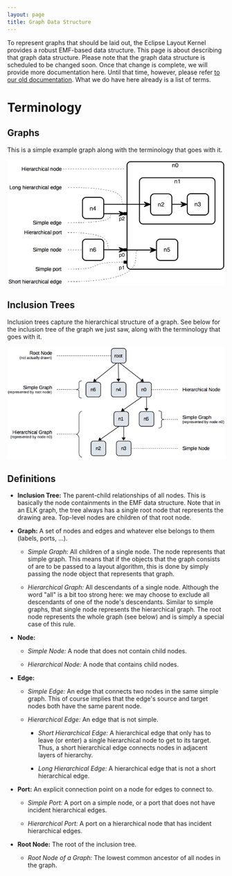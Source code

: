 ```yaml
---
layout: page
title: Graph Data Structure
---
```

To represent graphs that should be laid out, the Eclipse Layout Kernel provides a robust EMF-based data structure. This page is about describing that graph data structure. Please note that the graph data structure is scheduled to be changed soon. Once that change is complete, we will provide more documentation here. Until that time, however, please refer [to our old documentation](http://rtsys.informatik.uni-kiel.de/confluence/x/U4EN). What we do have here already is a list of terms.

# Terminology

## Graphs

This is a simple example graph along with the terminology that goes with it.

![Terminology relating to graphs.](graphics/graph_graph.png)


## Inclusion Trees

Inclusion trees capture the hierarchical structure of a graph. See below for the inclusion tree of the graph we just saw, along with the terminology that goes with it.

![Terminology relating to the inclusion tree.](graphics/graph_inclusionTree.png)


## Definitions

* **Inclusion Tree:** The parent-child relationships of all nodes. This is basically the node containments in the EMF data structure. Note that in an ELK graph, the tree always has a single root node that represents the drawing area. Top-level nodes are children of that root node.

* **Graph:** A set of nodes and edges and whatever else belongs to them (labels, ports, ...).

    * *Simple Graph:* All children of a single node. The node represents that simple graph. This means that if the objects that the graph consists of are to be passed to a layout algorithm, this is done by simply passing the node object that represents that graph.

    * *Hierarchical Graph:* All descendants of a single node. Although the word "all" is a bit too strong here: we may choose to exclude all descendants of one of the node's descendants. Similar to simple graphs, that single node represents the hierarchical graph. The root node represents the whole graph (see below) and is simply a special case of this rule.

* **Node:**

    * *Simple Node:* A node that does not contain child nodes.

    * *Hierarchical Node:* A node that contains child nodes.

* **Edge:**

    * *Simple Edge:* An edge that connects two nodes in the same simple graph. This of course implies that the edge's source and target nodes both have the same parent node.

    * *Hierarchical Edge:* An edge that is not simple.

        * *Short Hierarchical Edge:* A hierarchical edge that only has to leave (or enter) a single hierarchical node to get to its target. Thus, a short hierarchical edge connects nodes in adjacent layers of hierarchy.

        * *Long Hierarchical Edge:* A hierarchical edge that is not a short hierarchical edge.

* **Port:** An explicit connection point on a node for edges to connect to.

    * *Simple Port:* A port on a simple node, or a port that does not have incident hierarchical edges.

    * *Hierarchical Port:* A port on a hierarchical node that has incident hierarchical edges.

* **Root Node:** The root of the inclusion tree.

    * *Root Node of a Graph:* The lowest common ancestor of all nodes in the graph.
